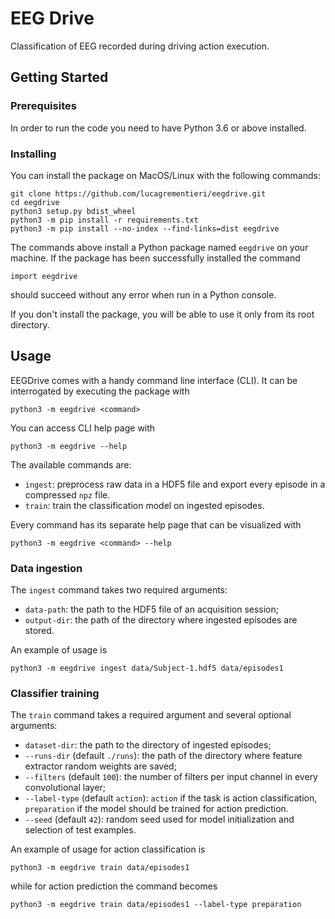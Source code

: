 # EEG Drive

Classification of EEG recorded during driving action execution.

## Getting Started

### Prerequisites

In order to run the code you need to have Python 3.6 or above installed.

### Installing

You can install the package on MacOS/Linux with the following commands:
```
git clone https://github.com/lucagrementieri/eegdrive.git
cd eegdrive
python3 setup.py bdist_wheel
python3 -m pip install -r requirements.txt
python3 -m pip install --no-index --find-links=dist eegdrive
```

The commands above install a Python package named `eegdrive` on your machine.
If the package has been successfully installed the command
```
import eegdrive
```
should succeed without any error when run in a Python console.

If you don't install the package, you will be able to use it only from its root directory.

## Usage

EEGDrive comes with a handy command line interface (CLI).
It can be interrogated by executing the package with 
```
python3 -m eegdrive <command>
```

You can access CLI help page with
```
python3 -m eegdrive --help
```

The available commands are:
- `ingest`: preprocess raw data in a HDF5 file and export every episode in a
 compressed `npz` file.
- `train`: train the classification model on ingested episodes.

Every command has its separate help page that can be visualized with
```
python3 -m eegdrive <command> --help
```

### Data ingestion
The `ingest` command takes two required arguments:
- `data-path`: the path to the HDF5 file of an acquisition session;
- `output-dir`: the path of the directory where ingested episodes are stored.

An example of usage is
```
python3 -m eegdrive ingest data/Subject-1.hdf5 data/episodes1
```

### Classifier training
The `train` command takes a required argument and several optional arguments:
- `dataset-dir`: the path to the directory of ingested episodes;
- `--runs-dir` (default `./runs`): the path of the directory where feature extractor random weights are saved;
- `--filters` (default `100`): the number of filters per input channel in every convolutional layer;
- `--label-type` (default `action`): `action` if the task is action classification, 
`preparation` if the model should be trained for action prediction.
- `--seed` (default `42`): random seed used for model initialization and selection of test examples.

An example of usage for action classification is
```
python3 -m eegdrive train data/episodes1
```
while for action prediction the command becomes
```
python3 -m eegdrive train data/episodes1 --label-type preparation
```